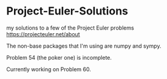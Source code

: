 # Project-Euler-Solutions
my solutions to a few of the Project Euler problems
https://projecteuler.net/about

The non-base packages that I'm using are numpy and sympy.

Problem 54 (the poker one) is incomplete.

Currently working on Problem 60.